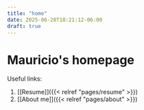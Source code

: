 ```yaml
---
title: "home"
date: 2025-06-28T18:21:12-06:00
draft: true
---
```

# Mauricio's homepage

Useful links:

1. [[Resume]]({{< relref "pages/resume" >}})
2. [[About me]]({{< relref "pages/about" >}})